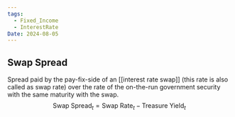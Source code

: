 ```yaml
---
tags:
  - Fixed_Income
  - InterestRate
Date: 2024-08-05
---
```

## Swap Spread
Spread paid by the pay-fix-side of  an [[interest rate swap]] (this rate is also called as swap rate) over the rate of the on-the-run government security with the same maturity with the swap.
$$\text{Swap Spread}_{t} = \text{Swap Rate}_{t}-\text{Treasure Yield}_{t}$$
